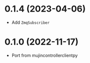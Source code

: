 # 0.1.4 (2023-04-06)

- Add `ZmqSubscriber`


# 0.1.0 (2022-11-17)

- Port from mujincontrollerclientpy
